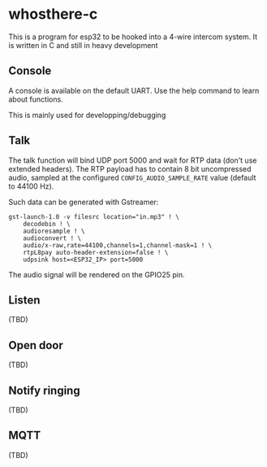 # whosthere-c

This is a program for esp32 to be hooked into a 4-wire intercom system.
It is written in C and still in heavy development


## Console
A console is available on the default UART. Use the help command to learn about functions.

This is mainly used for developping/debugging

## Talk

The talk function will bind UDP port 5000 and wait for RTP data (don't use extended headers).
The RTP payload has to contain 8 bit uncompressed audio, sampled at the configured
`CONFIG_AUDIO_SAMPLE_RATE` value (default to 44100 Hz).

Such data can be generated with Gstreamer:
```
gst-launch-1.0 -v filesrc location="in.mp3" ! \
    decodebin ! \
    audioresample ! \
    audioconvert ! \
    audio/x-raw,rate=44100,channels=1,channel-mask=1 ! \
    rtpL8pay auto-header-extension=false ! \
    udpsink host=<ESP32_IP> port=5000
```

The audio signal will be rendered on the GPIO25 pin.

## Listen

(TBD)

## Open door

(TBD)

## Notify ringing

(TBD)

## MQTT

(TBD)
